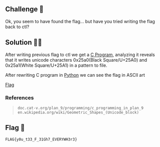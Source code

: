## Challenge 🧩

Ok, you seem to have found the flag... but have you tried writing the flag back to ctl?

## Solution 🕵️‍♂️

After writing previous flag to ctl we get a [C Program](<src/C1.c>), analyzing it reveals that it writes unicode characters 0x25a0(Black Square/U+25A0) and 0x25a1(White Square/U+25A1) in a pattern to file.

After rewriting C program in [Python](<src/C1.py>) we can see the flag in ASCII art

[Flag](<src/C1_Flag.txt>)

### References

> `doc.cat-v.org/plan_9/programming/c_programming_in_plan_9` </br>
> `en.wikipedia.org/wiki/Geometric_Shapes_(Unicode_block)`

## Flag 🚩

`FLAG{y0u_t33_F_31Gh7_EVERYWH3r3}`
